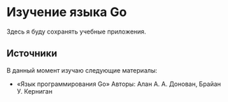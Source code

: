 # Изучение языка Go

Здесь я буду сохранять учебные приложения.

## Источники

В данный момент изучаю следующие материалы: 
- «Язык программирования Go» Авторы: Алан А. А. Донован, Брайан У. Керниган
